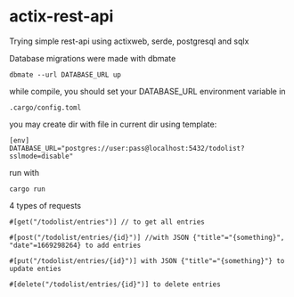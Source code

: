 # actix-rest-api
Trying simple rest-api using actixweb, serde, postgresql and sqlx

Database migrations were made with dbmate

```
dbmate --url DATABASE_URL up
```

while compile, you should set your 
DATABASE_URL
environment variable in 
```
.cargo/config.toml 
```

you may create dir with file in current dir using template:

```
[env]
DATABASE_URL="postgres://user:pass@localhost:5432/todolist?sslmode=disable"
```


run with
```
cargo run
```

4 types of requests
```
#[get("/todolist/entries")] // to get all entries
```
```
#[post("/todolist/entries/{id}")] //with JSON {"title"="{something}", "date"=1669298264} to add entries
```
```
#[put("/todolist/entries/{id}")] with JSON {"title"="{something}"} to update enties
```
```
#[delete("/todolist/entries/{id}")] to delete entries
```
